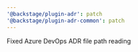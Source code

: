 ```yaml
---
'@backstage/plugin-adr': patch
'@backstage/plugin-adr-common': patch
---
```


Fixed Azure DevOps ADR file path reading
